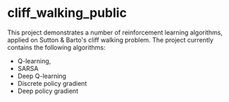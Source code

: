 # cliff_walking_public
This project demonstrates a number of reinforcement learning algorithms, applied on Sutton & Barto's cliff walking problem.
The project currently contains the following algorithms:
- Q-learning, 
- SARSA
- Deep Q-learning
- Discrete policy gradient
- Deep policy gradient

